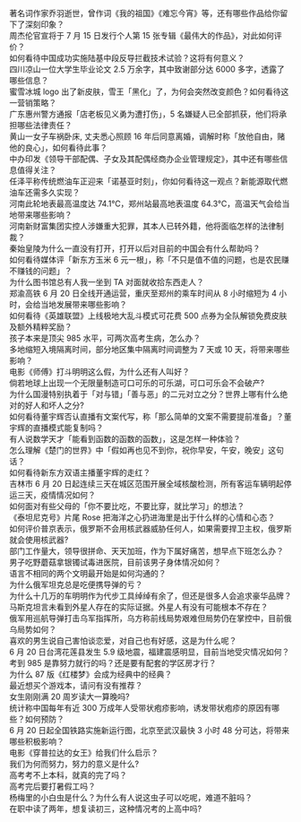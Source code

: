著名词作家乔羽逝世，曾作词《我的祖国》《难忘今宵》等，还有哪些作品给你留下了深刻印象？  
周杰伦官宣将于 7 月 15 日发行个人第 15 张专辑《最伟大的作品》，对此如何评价？  
如何看待中国成功实施陆基中段反导拦截技术试验？这将有何意义？  
四川凉山一位大学生毕业论文 2.5 万余字，其中致谢部分达 6000 多字，透露了哪些信息？  
蜜雪冰城 logo 出了新皮肤，雪王「黑化」了，为何会突然改变颜色？如何看待这一营销策略？  
广东惠州警方通报「店老板见义勇为遭打伤」，5 名嫌疑人已全部抓获，他们将承担哪些法律责任？  
黄山一女子车祸卧床, 丈夫悉心照顾 16 年后同意离婚，调解时称「放他自由，赌他的良心」，如何看待此事？  
中办印发《领导干部配偶、子女及其配偶经商办企业管理规定》，其中还有哪些信息值得关注？  
任泽平称传统燃油车正迎来「诺基亚时刻」，你如何看待这一观点？新能源取代燃油车还需多久实现？  
河南此轮地表最高温度达 74.1℃，郑州站最高地表温度 64.3℃，高温天气会给当地带来哪些影响？  
河南新财富集团实控人涉嫌重大犯罪，其本人已转外籍，他将面临怎样的法律制裁？  
秦始皇陵为什么一直没有打开，打开以后对目前的中国会有什么帮助吗？  
如何看待媒体评「新东方玉米 6 元一根」，称「不只是值不值的问题，也是农民赚不赚钱的问题」？  
为什么图书馆总有人我一坐到 TA 对面就收拾东西走人？  
郑渝高铁 6 月 20 日全线开通运营，重庆至郑州的乘车时间从 8 小时缩短为 4 小时，会给当地发展带来哪些影响？  
如何看待《英雄联盟》上线极地大乱斗模式可花费 500 点券为全队解锁免费皮肤及额外精粹奖励？  
孩子本来是顶尖 985 水平，可两次高考生病，怎么办？  
多地缩短入境隔离时间，部分地区集中隔离时间调整为 7 天或 10 天，将带来哪些影响？  
电影《师傅》打斗明明这么假，为什么还有人叫好？  
倘若地球上出现一个无限量制造可口可乐的可乐湖，可口可乐会不会破产?  
为什么国漫特别执着于「对与错」「善与恶」的二元对立之分？世界上哪有什么绝对的好人和坏人之分?  
如何看待董宇辉否认直播有文案代写，称「那么简单的文案不需要提前准备」？董宇辉的直播模式能复制吗？  
有人说数学天才「能看到函数的函数的函数」，这是怎样一种体验？  
怎么理解《楚门的世界》中「假如再也见不到你，祝你早安，午安，晚安」这句话？  
如何看待新东方双语主播董宇辉的走红？  
吉林市 6 月 20 日起连续三天在城区范围开展全域核酸检测，所有客运车辆明起停运三天，疫情情况如何？  
如何面对有些父母的「你不要比吃，不要比穿，就比学习」的想法？  
《泰坦尼克号》片尾 Rose 把海洋之心扔进海里是出于什么样的心情和心态？  
如何评价普京表示，俄罗斯不会用核武器威胁任何人，如果需要捍卫主权，俄罗斯就会使用核武器?  
部门工作量大，领导很拼命、天天加班，作为下属好痛苦，想早点下班怎么办？  
男子吃野蘑菇拿银镯试毒进医院，目前该男子身体情况如何？  
语言不相同的两个文明最开始是如何沟通的？  
为什么俄军坦克总是吃便携导弹的亏？  
为什么十几万的车明明作为代步工具绰绰有余了，但还是很多人会追求豪华品牌？  
马斯克坦言未看到外星人存在的实际证据。外星人有没有可能根本不存在？  
俄军用巡航导弹打击乌军指挥所，乌方称前线局势艰难但局势仍在掌控中，目前俄乌局势如何？  
喜欢的男生说自己害怕谈恋爱，对自己也有好感，这是为什么呢？  
6 月 20 日台湾花莲县发生 5.9 级地震，福建震感明显，目前当地受灾情况如何？  
考到 985 是靠努力就行的吗？还是要有配套的学区房才行？  
为什么 87 版《红楼梦》会成为经典中的经典？  
最近想买个游戏本，请问有没有推荐？  
女生刚刚满 20 周岁读大一算晚吗?  
统计称中国每年有近 300 万成年人受带状疱疹影响，诱发带状疱疹的原因有哪些？如何预防？  
6 月 20 日起全国铁路实施新运行图，北京至武汉最快 3 小时 48 分可达，将带来哪些积极影响？  
电影《穿普拉达的女王》给我们什么启示？  
我们为何而努力，努力的意义是什么?  
高考考不上本科，就真的完了吗？  
高考完后要打暑假工吗？  
杨梅里的小白虫是什么？为什么有人说这虫子可以吃呢，难道不脏吗？  
在职中读了两年，想复读初三，这种情况考的上高中吗?  
